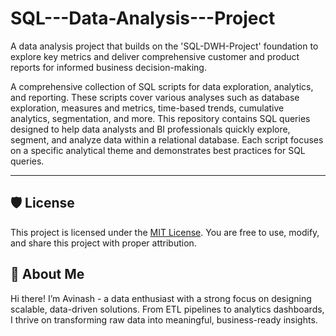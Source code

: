 # SQL---Data-Analysis---Project
A data analysis project that builds on the 'SQL-DWH-Project' foundation to explore key metrics and deliver comprehensive customer and product reports for informed business decision-making.

A comprehensive collection of SQL scripts for data exploration, analytics, and reporting. These scripts cover various analyses such as database exploration, measures and metrics, time-based trends, cumulative analytics, segmentation, and more.
This repository contains SQL queries designed to help data analysts and BI professionals quickly explore, segment, and analyze data within a relational database. Each script focuses on a specific analytical theme and demonstrates best practices for SQL queries.

---

## 🛡️ License

This project is licensed under the [MIT License](LICENSE). You are free to use, modify, and share this project with proper attribution.

## 🌟 About Me

Hi there! I’m Avinash - a data enthusiast with a strong focus on designing scalable, data-driven solutions. From ETL pipelines to analytics dashboards, I thrive on transforming raw data into meaningful, business-ready insights.
